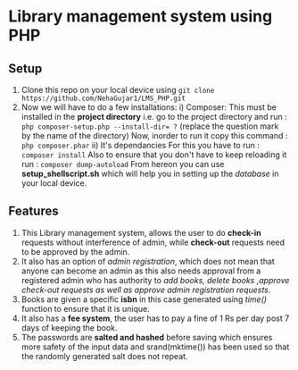 # Library management system using PHP

## Setup
1. Clone this repo on your local device using `git clone 
      https://github.com/NehaGujar1/LMS_PHP.git`
2. Now we will have to do a few installations: 
  i) Composer: 
     This must be installed in the **project directory** i.e. go to the project directory and run : `php composer-setup.php --install-dir= ?`  (replace the question mark by the name of the directory)
     Now, inorder to run it copy this command : `php composer.phar`
  ii) It's dependancies
     For this you have to run : `composer install`
     Also to ensure that you don't have to keep reloading it run : `composer dump-autoload`
From hereon you can use **setup_shellscript.sh** which will help you in setting up the *database* in your local device.

## Features
1. This Library management system, allows the user to do **check-in** requests without interference of admin, while **check-out** requests need to be approved by the admin.
2. It also has an option of *admin registration*, which does not mean that anyone can become an admin as this also needs approval from a registered admin who has authority to *add books, delete books ,approve check-out requests as well as approve admin registration requests*.
3. Books are given a specific **isbn** in this case generated using *time()* function to ensure that it is unique.
4. It also has a **fee system**, the user has to pay a fine of 1 Rs per day post 7 days of keeping the book.
5. The passwords are **salted and hashed** before saving which ensures more safety of the input data and srand(mktime()) has been used so that the randomly generated salt does not repeat.